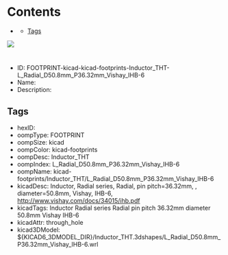 



Contents
========

* [](#)
	* [Tags](#tags)
  
![][im]
# 

- ID: FOOTPRINT-kicad-kicad-footprints-Inductor_THT-L_Radial_D50.8mm_P36.32mm_Vishay_IHB-6
- Name: 
- Description: 

## Tags

- hexID: 
- oompType: FOOTPRINT
- oompSize: kicad
- oompColor: kicad-footprints
- oompDesc: Inductor_THT
- oompIndex: L_Radial_D50.8mm_P36.32mm_Vishay_IHB-6
- oompName: kicad-footprints/Inductor_THT/L_Radial_D50.8mm_P36.32mm_Vishay_IHB-6
- kicadDesc: Inductor, Radial series, Radial, pin pitch=36.32mm, , diameter=50.8mm, Vishay, IHB-6, http://www.vishay.com/docs/34015/ihb.pdf
- kicadTags: Inductor Radial series Radial pin pitch 36.32mm  diameter 50.8mm Vishay IHB-6
- kicadAttr: through_hole
- kicad3DModel: ${KICAD6_3DMODEL_DIR}/Inductor_THT.3dshapes/L_Radial_D50.8mm_P36.32mm_Vishay_IHB-6.wrl



[im]: image.png
